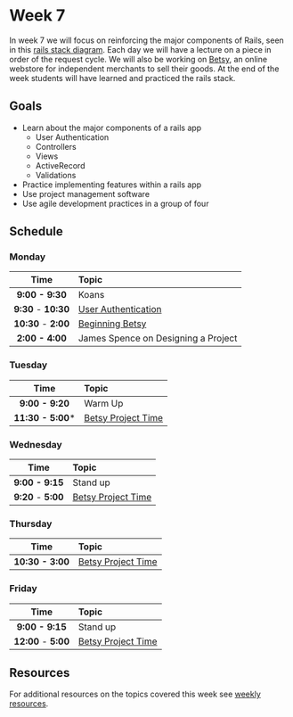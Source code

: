 # Week 7

In week 7 we will focus on reinforcing the major components of Rails, seen in this [rails stack diagram](resources/rails-request-cycle.pdf). Each day we will have a lecture on a piece in order of the request cycle. We will also be working on [Betsy](resources/betsy.md), an online webstore for independent merchants to sell their goods. At the end of the week students will have learned and practiced the rails stack.

## Goals

- Learn about the major components of a rails app
    - User Authentication
    - Controllers
    - Views
    - ActiveRecord
    - Validations
- Practice implementing features within a rails app
- Use project management software
- Use agile development practices in a group of four



## Schedule
### Monday

| Time              | Topic               |
|:-----------------:|:--------------------|
| **9:00 - 9:30**     | Koans                  |
| **9:30** - **10:30** | [User Authentication](monday/user-authentication.md)|
| **10:30** - **2:00** | [Beginning Betsy](resources/betsy.md)|
| **2:00 - 4:00**  | James Spence on Designing a Project   |


### Tuesday

| Time              | Topic                       |
|:-----------------:|:----------------------------|
| **9:00 - 9:20**     | Warm Up                  |
| **11:30 - 5:00***   | [Betsy Project Time](resources/betsy.md)                |



### Wednesday

| Time              | Topic               |
|:-----------------:|:--------------------|
| **9:00 - 9:15**      | Stand up            |
| **9:20** - **5:00** | [Betsy Project Time](resources/betsy.md)|

### Thursday

| Time              | Topic               |
|:-----------------:|:--------------------|
| **10:30 - 3:00**   | [Betsy Project Time](resources/betsy.md) |


### Friday

| Time              | Topic               |
|:-----------------:|:--------------------|
| **9:00 - 9:15**   | Stand up            |
| **12:00** - **5:00** | [Betsy Project Time](resources/betsy.md)|

## Resources
For additional resources on the topics covered this week see [weekly resources](resources/resources.md).
